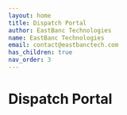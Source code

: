 ```yaml
---
layout: home
title: Dispatch Portal
author: EastBanc Technologies
name: EastBanc Technologies
email: contact@eastbanctech.com
has_children: true
nav_order: 3
---
```


# Dispatch Portal